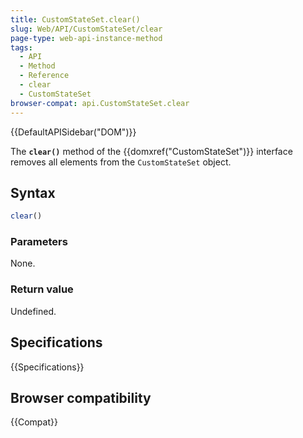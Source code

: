 ```yaml
---
title: CustomStateSet.clear()
slug: Web/API/CustomStateSet/clear
page-type: web-api-instance-method
tags:
  - API
  - Method
  - Reference
  - clear
  - CustomStateSet
browser-compat: api.CustomStateSet.clear
---
```

{{DefaultAPISidebar("DOM")}}

The **`clear()`** method of the {{domxref("CustomStateSet")}} interface removes all elements from the `CustomStateSet` object.

## Syntax

```js
clear()
```

### Parameters

None.

### Return value

Undefined.

## Specifications

{{Specifications}}

## Browser compatibility

{{Compat}}
